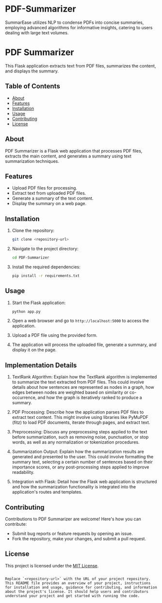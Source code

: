 # PDF-Summarizer
SummarEase utilizes NLP to condense PDFs into concise summaries, employing advanced algorithms for informative insights, catering to users dealing with large text volumes.


# PDF Summarizer

This Flask application extracts text from PDF files, summarizes the content, and displays the summary.

## Table of Contents

- [About](#about)
- [Features](#features)
- [Installation](#installation)
- [Usage](#usage)
- [Contributing](#contributing)
- [License](#license)

## About

PDF Summarizer is a Flask web application that processes PDF files, extracts the main content, and generates a summary using text summarization techniques.

## Features

- Upload PDF files for processing.
- Extract text from uploaded PDF files.
- Generate a summary of the text content.
- Display the summary on a web page.

## Installation

1. Clone the repository:
   ```bash
   git clone <repository-url>
   ```

2. Navigate to the project directory:
   ```bash
   cd PDF-Summarizer
   ```

3. Install the required dependencies:
   ```bash
   pip install -r requirements.txt
   ```

## Usage

1. Start the Flask application:
   ```bash
   python app.py
   ```

2. Open a web browser and go to `http://localhost:5000` to access the application.

3. Upload a PDF file using the provided form.

4. The application will process the uploaded file, generate a summary, and display it on the page.

## Implementation Details

1. TextRank Algorithm: Explain how the TextRank algorithm is implemented to summarize the text extracted from PDF files. This could involve details about how sentences are represented as nodes in a graph, how edges between nodes are weighted based on similarity or co-occurrence, and how the graph is iteratively ranked to produce a summary.

2. PDF Processing: Describe how the application parses PDF files to extract text content. This might involve using libraries like PyMuPDF (fitz) to load PDF documents, iterate through pages, and extract text.

3. Preprocessing: Discuss any preprocessing steps applied to the text before summarization, such as removing noise, punctuation, or stop words, as well as any normalization or tokenization procedures.

4. Summarization Output: Explain how the summarization results are generated and presented to the user. This could involve formatting the summary text, selecting a certain number of sentences based on their importance scores, or any post-processing steps applied to improve readability.

5. Integration with Flask: Detail how the Flask web application is structured and how the summarization functionality is integrated into the application's routes and templates.

## Contributing

Contributions to PDF Summarizer are welcome! Here's how you can contribute:

- Submit bug reports or feature requests by opening an issue.
- Fork the repository, make your changes, and submit a pull request.

## License

This project is licensed under the [MIT License](LICENSE).
```

Replace `<repository-url>` with the URL of your project repository. This README file provides an overview of your project, instructions for installation and usage, guidance for contributing, and information about the project's license. It should help users and contributors understand your project and get started with running the code.

